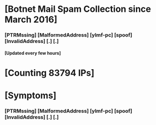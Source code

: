 # [Botnet Mail Spam Collection since March 2016]
### [PTRMssing] [MalformedAddress] [ylmf-pc] [spoof] [InvalidAddress] [.] [.]
#### [Updated every few hours]

# [Counting 83794 IPs]

# [Symptoms] 
###   [PTRMssing] [MalformedAddress] [ylmf-pc] [spoof] [InvalidAddress] [.] [.]
